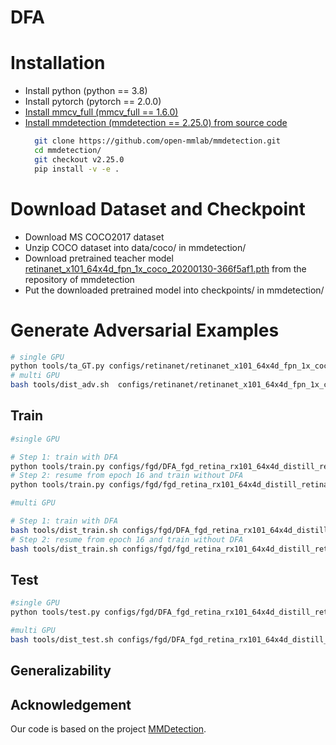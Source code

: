 # DFA

# Installation

* Install python (python == 3.8)
* Install pytorch (pytorch == 2.0.0)
* [Install mmcv_full (mmcv_full == 1.6.0)](https://github.com/open-mmlab/mmcv#installation)
* [Install mmdetection (mmdetection == 2.25.0) from source code](https://mmdetection.readthedocs.io/en/latest/get_started.html#installation)
  ```bash
    git clone https://github.com/open-mmlab/mmdetection.git
    cd mmdetection/
    git checkout v2.25.0
    pip install -v -e .
  ```

# Download Dataset and Checkpoint
* Download MS COCO2017 dataset 
* Unzip COCO dataset into data/coco/ in mmdetection/
* Download pretrained teacher model [retinanet_x101_64x4d_fpn_1x_coco_20200130-366f5af1.pth](https://download.openmmlab.com/mmdetection/v2.0/retinanet/retinanet_x101_64x4d_fpn_1x_coco/retinanet_x101_64x4d_fpn_1x_coco_20200130-366f5af1.pth)
 from the repository of mmdetection 
* Put the downloaded pretrained model into checkpoints/ in mmdetection/


# Generate Adversarial Examples
```bash
# single GPU
python tools/ta_GT.py configs/retinanet/retinanet_x101_64x4d_fpn_1x_coco.py  checkpoints/retinanet_x101_64x4d_fpn_1x_coco_20200130-366f5af1.pth --method difgsm  --show-dir data/adv_rtn_coco_8_5 --gen_adv_aug --eps 8 --alpha 2 --steps 5
# multi GPU
bash tools/dist_adv.sh  configs/retinanet/retinanet_x101_64x4d_fpn_1x_coco.py  checkpoints/retinanet_x101_64x4d_fpn_1x_coco_20200130-366f5af1.pth  8  --method difgsm  --show-dir data/adv_rtn_coco_8_5 --gen_adv_aug --eps 8 --alpha 2 --steps 5
```

## Train

```bash
#single GPU

# Step 1: train with DFA 
python tools/train.py configs/fgd/DFA_fgd_retina_rx101_64x4d_distill_retina_r50_fpn_2x_coco.py
# Step 2: resume from epoch 16 and train without DFA
python tools/train.py configs/fgd/fgd_retina_rx101_64x4d_distill_retina_r50_fpn_2x_coco.py --resume-from work_dirs/DFA_fgd_retina_rx101_64x4d_distill_retina_r50_fpn_2x_coco/epoch_16.pth

#multi GPU

# Step 1: train with DFA 
bash tools/dist_train.sh configs/fgd/DFA_fgd_retina_rx101_64x4d_distill_retina_r50_fpn_2x_coco.py 8
# Step 2: resume from epoch 16 and train without DFA
bash tools/dist_train.sh configs/fgd/fgd_retina_rx101_64x4d_distill_retina_r50_fpn_2x_coco.py 8 --resume-from work_dirs/DFA_fgd_retina_rx101_64x4d_distill_retina_r50_fpn_2x_coco/epoch_16.pth

```


## Test
```bash
#single GPU
python tools/test.py configs/fgd/DFA_fgd_retina_rx101_64x4d_distill_retina_r50_fpn_2x_coco.py $PATH_CHECKPOINT --eval bbox

#multi GPU
bash tools/dist_test.sh configs/fgd/DFA_fgd_retina_rx101_64x4d_distill_retina_r50_fpn_2x_coco.py $PATH_CHECKPOINT 8 --eval bbox
```

## Generalizability

## Acknowledgement

Our code is based on the project [MMDetection](https://github.com/open-mmlab/mmdetection).
